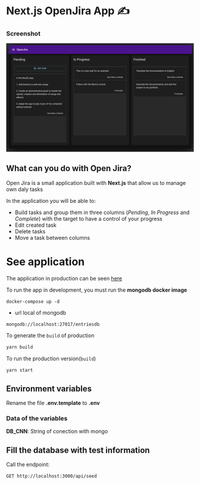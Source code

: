 # Next.js OpenJira App ✍


### Screenshot

![](./screenshot.png)


## What can you do with Open Jira?

Open Jira is a small application built with __Next.js__ that allow us to manage own daly tasks

In the application you will be able to:
- Build tasks and group them in three columns (_Pending_, _In Progress_ and _Complete_) with the target to have a control of your progress
- Edit created task 
- Delete tasks
- Move a task between columns
# See application

The application in production can be seen [here](https://open-jira-nextapp.netlify.app/)

To run the app in development, you must run the __mongodb docker image__

```
docker-compose up -d
```

* url local of mongodb

```
mongodb://localhost:27017/entriesdb
```


To generate the `build` of production

```bash
yarn build
```

To run the production version(`build`)

```bash
yarn start
```

## Environment variables

Rename the file __.env.template__ to __.env__

### Data of the variables

__DB_CNN__: String of conection with mongo

## Fill the database with test information

Call the endpoint:
```
GET http://localhost:3000/api/seed
```
